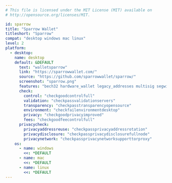 ```yaml
---
# This file is licensed under the MIT License (MIT) available on
# http://opensource.org/licenses/MIT.

id: sparrow
title: "Sparrow Wallet"
titleshort: "Sparrow"
compat: "desktop windows mac linux"
level: 2
platform:
  - desktop:
    name: desktop
    default: &DEFAULT
      text: "walletsparrow"
      link: "https://sparrowwallet.com/"
      source: "https://github.com/sparrowwallet/sparrow/"
      screenshot: "sparrow.png"
      features: "bech32 hardware_wallet legacy_addresses multisig segwit"
      check:
        control: "checkgoodcontrolfull"
        validation: "checkpassvalidationservers"
        transparency: "checkpasstransparencyopensource"
        environment: "checkfailenvironmentdesktop"
        privacy: "checkgoodprivacyimproved"
        fees: "checkgoodfeecontrolfull"
      privacycheck:
        privacyaddressreuse: "checkpassprivacyaddressrotation"
        privacydisclosure: "checkpassprivacydisclosurefullnode"
        privacynetwork: "checkpassprivacynetworksupporttorproxy"
    os:
      - name: windows
        <<: *DEFAULT
      - name: mac
        <<: *DEFAULT
      - name: linux
        <<: *DEFAULT
---
```

